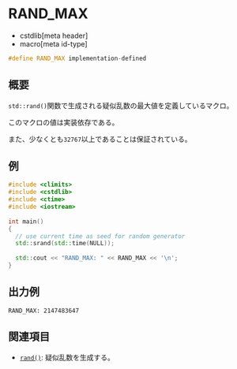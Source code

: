 # RAND_MAX
* cstdlib[meta header]
* macro[meta id-type]

```cpp
#define RAND_MAX implementation-defined
```

## 概要
`std::rand()`関数で生成される疑似乱数の最大値を定義しているマクロ。

このマクロの値は実装依存である。

また、少なくとも`32767`以上であることは保証されている。

## 例
```cpp example
#include <climits>
#include <cstdlib>
#include <ctime>
#include <iostream>
 
int main()
{
  // use current time as seed for random generator
  std::srand(std::time(NULL));
 
  std::cout << "RAND_MAX: " << RAND_MAX << '\n';
}
```

## 出力例
```
RAND_MAX: 2147483647
```

## 関連項目
- [`rand()`](rand.md): 疑似乱数を生成する。
